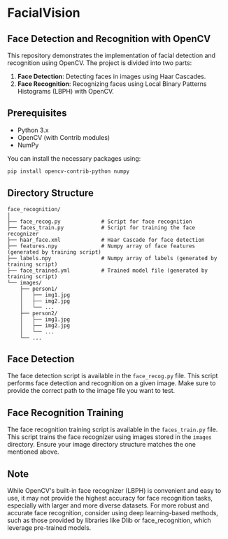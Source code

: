 
# FacialVision

## Face Detection and Recognition with OpenCV

This repository demonstrates the implementation of facial detection and recognition using OpenCV. The project is divided into two parts:
1. **Face Detection**: Detecting faces in images using Haar Cascades.
2. **Face Recognition**: Recognizing faces using Local Binary Patterns Histograms (LBPH) with OpenCV.

## Prerequisites

- Python 3.x
- OpenCV (with Contrib modules)
- NumPy

You can install the necessary packages using:
```bash
pip install opencv-contrib-python numpy
```

## Directory Structure

```
face_recognition/
│
├── face_recog.py             # Script for face recognition
├── faces_train.py            # Script for training the face recognizer
├── haar_face.xml             # Haar Cascade for face detection
├── features.npy              # Numpy array of face features (generated by training script)
├── labels.npy                # Numpy array of labels (generated by training script)
├── face_trained.yml          # Trained model file (generated by training script)
└── images/
    ├── person1/
    │   ├── img1.jpg
    │   ├── img2.jpg
    │   └── ...
    ├── person2/
    │   ├── img1.jpg
    │   ├── img2.jpg
    │   └── ...
    └── ...
```

## Face Detection

The face detection script is available in the `face_recog.py` file. This script performs face detection and recognition on a given image. Make sure to provide the correct path to the image file you want to test.

## Face Recognition Training

The face recognition training script is available in the `faces_train.py` file. This script trains the face recognizer using images stored in the `images` directory. Ensure your image directory structure matches the one mentioned above.

## Note

While OpenCV's built-in face recognizer (LBPH) is convenient and easy to use, it may not provide the highest accuracy for face recognition tasks, especially with larger and more diverse datasets. For more robust and accurate face recognition, consider using deep learning-based methods, such as those provided by libraries like Dlib or face_recognition, which leverage pre-trained models.
